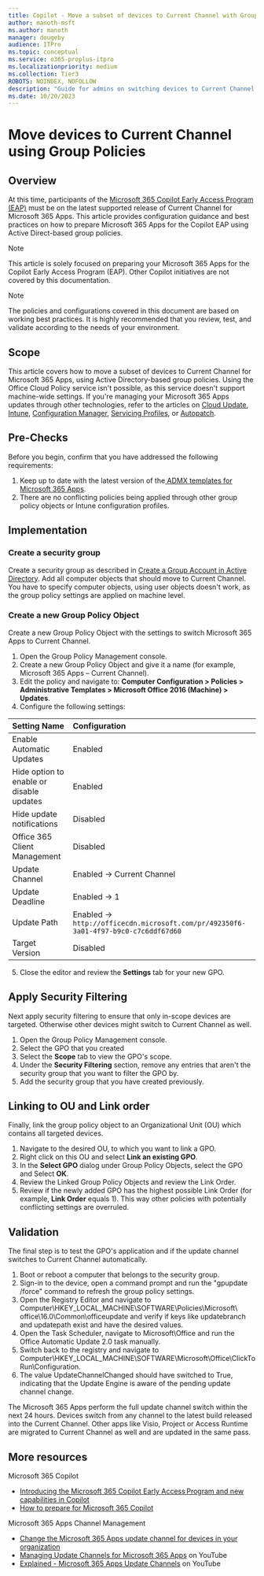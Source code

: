```yaml
---
title: Copilot - Move a subset of devices to Current Channel with Group Policies
author: manoth-msft
ms.author: manoth
manager: dougeby
audience: ITPro 
ms.topic: conceptual 
ms.service: o365-proplus-itpro
ms.localizationpriority: medium
ms.collection: Tier3
ROBOTS: NOINDEX, NOFOLLOW
description: "Guide for admins on switching devices to Current Channel for Microsoft 365 Apps using group policies"
ms.date: 10/20/2023
---
```


# Move devices to Current Channel using Group Policies

## Overview
At this time, participants of the [Microsoft 365 Copilot Early Access Program (EAP)](https://www.microsoft.com/en-us/microsoft-365/blog/2023/05/09/introducing-the-microsoft-365-copilot-early-access-program-and-new-capabilities-in-copilot/) must be on the latest supported release of Current Channel for Microsoft 365 Apps. This article provides configuration guidance and best practices on how to prepare Microsoft 365 Apps for the Copilot EAP using Active Direct-based group policies.

> [!NOTE]
> This article is solely focused on preparing your Microsoft 365 Apps for the Copilot Early Access Program (EAP). Other Copilot initiatives are not covered by this documentation.

> [!NOTE]
> The policies and configurations covered in this document are based on working best practices. It is highly recommended that you review, test, and validate according to the needs of your environment.
 
## Scope
This article covers how to move a subset of devices to Current Channel for Microsoft 365 Apps, using Active Directory-based group policies. Using the Office Cloud Policy service isn't possible, as this service doesn't support machine-wide settings. If you're managing your Microsoft 365 Apps updates through other technologies, refer to the articles on [Cloud Update](move-devices-channel-cloudupdate.md), [Intune](move-devices-channel-intune.md), [Configuration Manager](move-devices-channel-ConfigMgr.md), [Servicing Profiles](move-devices-channel-servicingprofiles.md), or [Autopatch](move-devices-channel-autopatch.md).

## Pre-Checks
Before you begin, confirm that you have addressed the following requirements:
1.	Keep up to date with the latest version of the[ ADMX templates for Microsoft 365 Apps](https://www.microsoft.com/en-us/download/details.aspx?id=49030).
2.	There are no conflicting policies being applied through other group policy objects or Intune configuration profiles.

## Implementation
### Create a security group
Create a security group as described in [Create a Group Account in Active Directory](/windows/security/operating-system-security/network-security/windows-firewall/create-a-group-account-in-active-directory). Add all computer objects that should move to Current Channel. You have to specify computer objects, using user objects doesn't work, as the group policy settings are applied on machine level.

### Create a new Group Policy Object
Create a new Group Policy Object with the settings to switch Microsoft 365 Apps to Current Channel. 
1.	Open the Group Policy Management console.
2.	Create a new Group Policy Object and give it a name (for example, Microsoft 365 Apps – Current Channel).
3.	Edit the policy and navigate to: **Computer Configuration > Policies > Administrative Templates > Microsoft Office 2016 (Machine) > Updates**.
4.	Configure the following settings:

|**Setting Name**  |**Configuration**  |
|:---|:---|
|Enable Automatic Updates|Enabled|
|Hide option to enable or disable updates|Enabled|
|Hide update notifications|Disabled|
|Office 365 Client Management|Disabled|
|Update Channel|Enabled → Current Channel|
|Update Deadline|Enabled → 1|
|Update Path|Enabled → `http://officecdn.microsoft.com/pr/492350f6-3a01-4f97-b9c0-c7c6ddf67d60`|
|Target Version|Disabled|

5.	Close the editor and review the **Settings** tab for your new GPO.

## Apply Security Filtering
Next apply security filtering to ensure that only in-scope devices are targeted. Otherwise other devices might switch to Current Channel as well.
1.	Open the Group Policy Management console.
2.	Select the GPO that you created
3.	Select the **Scope** tab to view the GPO's scope.
4.	Under the **Security Filtering** section, remove any entries that aren't the security group that you want to filter the GPO by.
5.	Add the security group that you have created previously.

## Linking to OU and Link order
Finally, link the group policy object to an Organizational Unit (OU) which contains all targeted devices.
1.	Navigate to the desired OU, to which you want to link a GPO.
2.	Right click on this OU and select **Link an existing GPO**.
3.	In the **Select GPO** dialog under Group Policy Objects, select the GPO and Select **OK**.
4.	Review the Linked Group Policy Objects and review the Link Order.
5.	Review if the newly added GPO has the highest possible Link Order (for example, **Link Order** equals 1). This way other policies with potentially conflicting settings are overruled.

## Validation
The final step is to test the GPO's application and if the update channel switches to Current Channel automatically.
1.	Boot or reboot a computer that belongs to the security group.
2.	Sign-in to the device, open a command prompt and run the "gpupdate /force" command to refresh the group policy settings.
3.	Open the Registry Editor and navigate to Computer\HKEY_LOCAL_MACHINE\SOFTWARE\Policies\Microsoft\ office\16.0\Common\officeupdate and verify if keys like updatebranch and updatepath exist and have the desired values.
4.	Open the Task Scheduler, navigate to Microsoft\Office and run the Office Automatic Update 2.0 task manually.
5.	Switch back to the registry and navigate to Computer\HKEY_LOCAL_MACHINE\SOFTWARE\Microsoft\Office\ClickToRun\Configuration.
6.	The value UpdateChannelChanged should have switched to True, indicating that the Update Engine is aware of the pending update channel change.

The Microsoft 365 Apps perform the full update channel switch within the next 24 hours. Devices switch from any channel to the latest build released into the Current Channel. Other apps like Visio, Project or Access Runtime are migrated to Current Channel as well and are updated in the same pass.

## More resources
Microsoft 365 Copilot
- [Introducing the Microsoft 365 Copilot Early Access Program and new capabilities in Copilot](https://www.microsoft.com/en-us/microsoft-365/blog/2023/05/09/introducing-the-microsoft-365-copilot-early-access-program-and-new-capabilities-in-copilot/)
- [How to prepare for Microsoft 365 Copilot](https://techcommunity.microsoft.com/t5/microsoft-365-copilot/how-to-prepare-for-microsoft-365-copilot/ba-p/3851566)

Microsoft 365 Apps Channel Management
- [Change the Microsoft 365 Apps update channel for devices in your organization](./change-update-channels.md)
-	[Managing Update Channels for Microsoft 365 Apps](https://www.youtube.com/watch?v=rIpoloAZnSg) on YouTube
-	[Explained - Microsoft 365 Apps Update Channels](https://www.youtube.com/watch?v=eNn4PDkmo7s) on YouTube
